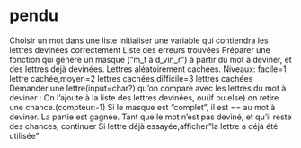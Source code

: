 # pendu

Choisir un mot dans une liste
Initialiser une variable qui contiendra les lettres devinées correctement
Liste des erreurs trouvées
Préparer une fonction qui génère un masque (“m_t à d_vin_r”) à partir du mot à deviner, et des lettres déjà devinées. Lettres aléatoirement cachées.
Niveaux: facile=1 lettre cachée,moyen=2 lettres cachées,difficile=3 lettres cachées
Demander une lettre(input=char?) qu’on compare avec les lettres du mot à deviner : On l’ajoute à la liste des lettres devinées, ou(if ou else) on retire une chance.(compteur:-1)
Si le masque est “complet”, il est == au mot à deviner. La partie est gagnée.
Tant que le mot n’est pas deviné, et qu’il reste des chances, continuer
Si lettre déjà essayée,afficher”la lettre a déjà été utilisée”
